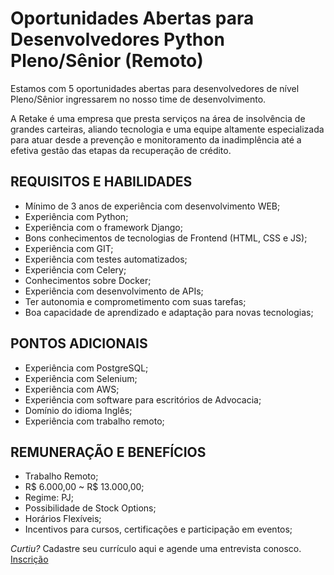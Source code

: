 #  Oportunidades Abertas para Desenvolvedores Python Pleno/Sênior (Remoto)

Estamos com 5 oportunidades abertas para desenvolvedores de nível Pleno/Sênior ingressarem no nosso time de desenvolvimento.

A Retake é uma empresa que presta serviços na área de insolvência de grandes carteiras, aliando tecnologia e uma equipe altamente especializada para atuar desde a prevenção e monitoramento da inadimplência até a efetiva gestão das etapas da recuperação de crédito.

## REQUISITOS E HABILIDADES
* Mínimo de 3 anos de experiência com desenvolvimento WEB;
* Experiência com Python;
* Experiência com o framework Django;
* Bons conhecimentos de tecnologias de Frontend (HTML, CSS e JS);
* Experiência com GIT;
* Experiência com testes automatizados;
* Experiência com Celery;
* Conhecimentos sobre Docker;
* Experiência com desenvolvimento de APIs;
* Ter autonomia e comprometimento com suas tarefas;
* Boa capacidade de aprendizado e adaptação para novas tecnologias;

## PONTOS ADICIONAIS
* Experiência com PostgreSQL;
* Experiência com Selenium;
* Experiência com AWS;
* Experiência com software para escritórios de Advocacia;
* Domínio do idioma Inglês;
* Experiência com trabalho remoto;

## REMUNERAÇÃO E BENEFÍCIOS
* Trabalho Remoto;
* R$ 6.000,00 ~ R$ 13.000,00;
* Regime: PJ;
* Possibilidade de Stock Options;
* Horários Flexíveis;
* Incentivos para cursos, certificações e participação em eventos;

*Curtiu?*
Cadastre seu currículo aqui e agende uma entrevista conosco.
[Inscrição](https://www.pyjobs.com.br/job/oportunidades-abertas-para-desenvolvedores-python-plenosenior-remoto-empresa-retake-recuperadora-de-credito-bc996c46/?utm-source=jobs-listing)
